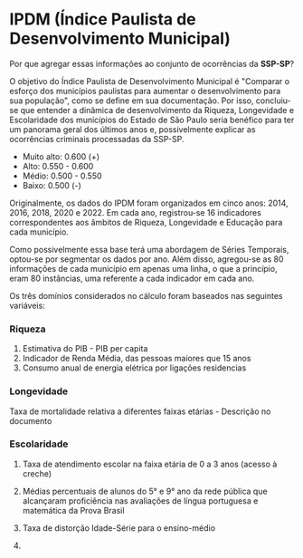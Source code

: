 # IPDM (Índice Paulista de Desenvolvimento Municipal)

Por que agregar essas informações ao conjunto de ocorrências da **SSP-SP**?

O objetivo do Índice Paulista de Desenvolvimento Municipal é "Comparar o esforço dos municípios paulistas para aumentar o desenvolvimento para sua população", como se define em sua documentação. Por isso, concluiu-se que entender a dinâmica de desenvolvimento da Riqueza, Longevidade e Escolaridade dos municípios do Estado de São Paulo seria benéfico para ter um panorama geral dos últimos anos e, possivelmente explicar as ocorrências criminais processadas da SSP-SP.


- Muito alto: 0.600 (+)
- Alto:  0.550 - 0.600
- Médio: 0.500 - 0.550
- Baixo: 0.500 (-) 

Originalmente, os dados do IPDM foram organizados em cinco anos: 2014, 2016, 2018, 2020 e 2022. Em cada ano, registrou-se 16 indicadores correspondentes aos âmbitos de Riqueza, Longevidade e Educação para cada município.

Como possivelmente essa base terá uma abordagem de Séries Temporais, optou-se por segmentar os dados por ano. Além disso, agregou-se as 80 informações de cada município em apenas uma linha, o que a princípio, eram 80 instâncias, uma referente a cada indicador em cada ano.


Os três domínios considerados no cálculo foram baseados nas seguintes variáveis:

### Riqueza
1. Estimativa do PIB - PIB per capita
2. Indicador de Renda Média, das pessoas maiores que 15 anos 
3. Consumo anual de energia elétrica por ligações residencias 

### Longevidade
Taxa de mortalidade relativa a diferentes faixas etárias - Descrição no documento
 
### Escolaridade
1. Taxa de atendimento escolar na faixa etária de 0 a 3 anos (acesso à creche)

2. Médias percentuais de alunos do 5° e 9° ano da rede pública que alcançaram proficiência nas avaliações de língua portuguesa e matemática da Prova Brasil

3. Taxa de distorção Idade-Série para o ensino-médio

4. 


